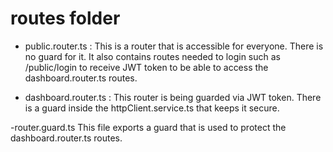 # routes folder

- public.router.ts :
    This is a router that is accessible for everyone. There is no guard for it. It also contains routes needed to login such as /public/login to receive JWT token to be able to access the dashboard.router.ts routes.

- dashboard.router.ts :
    This router is being guarded via JWT token. There is a guard inside the httpClient.service.ts that keeps it secure.

-router.guard.ts
    This file exports a guard that is used to protect the dashboard.router.ts routes.
